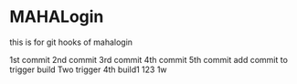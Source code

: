 # MAHALogin
this is for git hooks  of mahalogin

1st commit
2nd commit
3rd commit
4th commit
5th commit
add commit to trigger build
Two trigger 4th build1
123
1w
